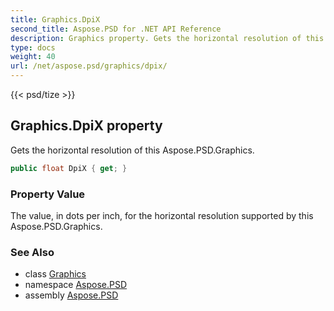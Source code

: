 ```yaml
---
title: Graphics.DpiX
second_title: Aspose.PSD for .NET API Reference
description: Graphics property. Gets the horizontal resolution of this Aspose.PSD.Graphics
type: docs
weight: 40
url: /net/aspose.psd/graphics/dpix/
---
```

{{< psd/tize >}}
## Graphics.DpiX property

Gets the horizontal resolution of this Aspose.PSD.Graphics.

```csharp
public float DpiX { get; }
```

### Property Value

The value, in dots per inch, for the horizontal resolution supported by this Aspose.PSD.Graphics.

### See Also

* class [Graphics](../)
* namespace [Aspose.PSD](../../graphics/)
* assembly [Aspose.PSD](../../../)


